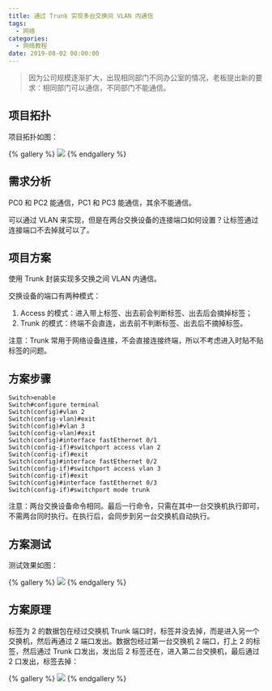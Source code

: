 ```yaml
---
title: 通过 Trunk 实现多台交换间 VLAN 内通信
tags:
  - 网络
categories:
  - 网络教程
date: 2019-08-02 00:00:00
---
```


> 因为公司规模逐渐扩大，出现相同部门不同办公室的情况，老板提出新的要求：相同部门可以通信，不同部门不能通信。

<!-- more -->

## 项目拓扑

项目拓扑如图：

{% gallery %}
![](https://cdn.dusays.com/2019/08/24-1.jpg)
{% endgallery %}

## 需求分析

PC0 和 PC2 能通信，PC1 和 PC3 能通信，其余不能通信。

可以通过 VLAN 来实现，但是在两台交换设备的连接端口如何设置？让标签通过连接端口不去掉就可以了。

## 项目方案

使用 Trunk 封装实现多交换之间 VLAN 内通信。

交换设备的端口有两种模式：

1. Access 的模式：进入带上标签、出去前会判断标签、出去后会摘掉标签；
2. Trunk 的模式：终端不会直连，出去前不判断标签、出去后不摘掉标签。

注意：Trunk 常用于网络设备连接，不会直接连接终端，所以不考虑进入时贴不贴标签的问题。

## 方案步骤

```
Switch>enable
Switch#configure terminal
Switch(config)#vlan 2
Switch(config-vlan)#exit
Switch(config)#vlan 3
Switch(config-vlan)#exit
Switch(config)#interface fastEthernet 0/1
Switch(config-if)#switchport access vlan 2
Switch(config-if)#exit
Switch(config)#interface fastEthernet 0/2
Switch(config-if)#switchport access vlan 3
Switch(config-if)#exit
Switch(config)#interface fastEthernet 0/3
Switch(config-if)#switchport mode trunk
```

注意：两台交换设备命令相同。最后一行命令，只需在其中一台交换机执行即可，不需两台同时执行。在执行后，会同步到另一台交换机自动执行。

## 方案测试

测试效果如图：

{% gallery %}
![](https://cdn.dusays.com/2019/08/24-2.jpg)
{% endgallery %}

## 方案原理

标签为 2 的数据包在经过交换机 Trunk 端口时，标签并没去掉，而是进入另一个交换机，然后再通过 2 端口发出。数据包经过第一台交换机 2 端口，打上 2 的标签，然后通过 Trunk 口发出，发出后 2 标签还在，进入第二台交换机，最后通过 2 口发出，标签去掉：

{% gallery %}
![](https://cdn.dusays.com/2019/08/24-3.jpg)
{% endgallery %}
